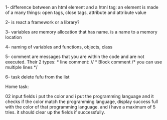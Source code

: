 1- difference between an html element and a html tag:
an element is made of a many things: open tags, close tags, attribute and attribute value

2- is react a framework or a library?

3- variables are memory allocation that has name. is a name to a memory location

4- naming of variables and functions, objects, class

5- comment are messages that you are within the code and are not executed. Their 2 types:
        * line comment: //
        * Block comment /* you can use multiple lines */
  
6- task delete fufu from the list

Home task: 

02 input fields i put the color and i put the programming language and it checks if the color match the programming language, display success full with the color of that programming language.
and i have a maximum of 5 tries. it should clear up the fields if successfully.